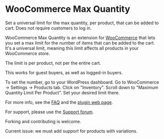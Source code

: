 WooCommerce Max Quantity
========================

Set a universal limit for the max quantity, per product, that can be added to cart. Does not require customers to log in.

WooCommerce Max Quantity is an extension for [WooCommerce](http://wordpress.org/plugins/woocommerce/) that lets you set a max limit for the number of items that can be added to the cart. It's a universal limit, meaning this limit affects all products in your WooCommerce store. 

The limit is per product, not per the entire cart. 

This works for guest buyers, as well as logged-in buyers.

To set the number, go to your WordPress dashboard. Go to WooCommerce -> Settings -> Products tab. Click on "Inventory". Scroll down to "Maximum Quantity Limit Per Product". Set your desired limit there.

For more info, see the [FAQ](http://wordpress.org/plugins/woocommerce-max-quantity/faq/) and the [plugin web page](http://isabelcastillo.com/downloads/woocommerce-max-quantity-plugin).

For support, please use the [Support forum](http://wordpress.org/support/plugin/woocommerce-max-quantity).

Forking and contributing is welcome. 

Current issue: we must add support for products with variations.
